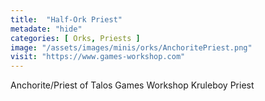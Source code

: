 ```yaml
---
title:  "Half-Ork Priest"
metadate: "hide"
categories: [ Orks, Priests ]
image: "/assets/images/minis/orks/AnchoritePriest.png"
visit: "https://www.games-workshop.com"
---
```

Anchorite/Priest of Talos 
Games Workshop Kruleboy Priest